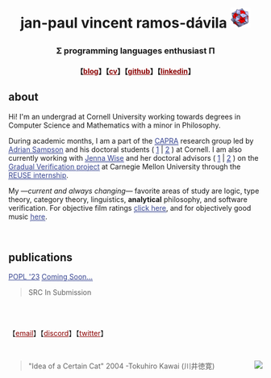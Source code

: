 # <p align="center"> jan-paul vincent ramos-dávila [![alt text](./Data/icosi.png)](https://dogfeathers.com/icosidodec/topo.html) </p>
### <p align="center">Σ programming languages enthusiast Π </p>
#### <p align="center">【<a href="https://blog.jpramos.me" style="color: #8B0000;">blog</a>】【<a href="https://jpramos.me/Data/cv.pdf" style="color: #8B0000;">cv</a>】【<a href="https://github.com/jpVinnie" style="color: #8B0000;">github</a>】【<a href="https://www.linkedin.com/in/jpv-ramos/" style="color: #8B0000;">linkedin</a>】</p>

## about 

Hi! I'm an undergrad at Cornell University working towards degrees in Computer Science and Mathematics with a minor in Philosophy.

During academic months, I am a part of the <a href="https://capra.cs.cornell.edu/" style="color: #364491; border-bottom:1px dotted">CAPRA</a> research group led by <a href="https://www.cs.cornell.edu/~asampson/" style="color: #364491; border-bottom:1px dotted">Adrian Sampson</a> and his doctoral students ( <a href="https://rachitnigam.com/" style="color: #364491; border-bottom:1px dotted">1</a> \| <a href="https://griffinberlste.in/" style="color: #364491; border-bottom:1px dotted">2</a> ) at Cornell. I am also currently working with <a href="https://www.cs.cmu.edu/~jlwise/" style="color: #364491; border-bottom:1px dotted">Jenna Wise</a> and her doctoral advisors ( <a href="https://www.cs.cmu.edu/~aldrich/" style="color: #364491; border-bottom:1px dotted">1</a> \| <a href="https://www.cs.cmu.edu/~jssunshi/" style="color: #364491; border-bottom:1px dotted">2</a> ) on the <a href="https://2020.splashcon.org/details/splash-2020-oopsla/104/Gradual-Verification-of-Recursive-Heap-Data-Structures" style="color: #364491; border-bottom:1px dotted">Gradual Verification project</a> at Carnegie Mellon University through the <a href="https://www.cmu.edu/scs/isr/reuse/" style="color: #364491; border-bottom:1px dotted">REUSE internship</a>. 

My —*current and always changing*— favorite areas of study are logic, type theory, category theory, linguistics, **analytical** philosophy, and software verification. For objective film ratings <a href="https://letterboxd.com/Vinnely/" style="color: #364491; border-bottom:1px dotted">click here</a>, and for objectively good music <a href="https://bandcamp.com/jpvinnely" style="color: #364491; border-bottom:1px dotted">here</a>.

<br>

## publications


<a href="" style="color: #364491">POPL '23</a> <a href="" style="color: #364491; border-bottom:1px dotted">Coming Soon...</a>
> SRC In Submission

<br>

<br>


【<a href="mailto:jvr34@cornell.edu" style="color: #8B0000;">email</a>】【<a href="https://discord.com/users/294518633541926912" style="color: #8B0000;">discord</a>】【<a href="https://twitter.com/JanPaulV" style="color: #8B0000;">twitter</a>】</p>

<br>

> "Idea of a Certain Cat" 2004 -Tokuhiro Kawai (川井徳寛) [<img height=100px src="https://raw.githubusercontent.com/jpVinnie/jpvinnie.github.io/master/Data/Tokuhiro%20Kawai2.jpg" align="right">](https://www.thegreatcat.org/the-cat-in-art-and-photos-2/cats-asian-art/tokuhiro-kawai-1971-present-japanese/)
